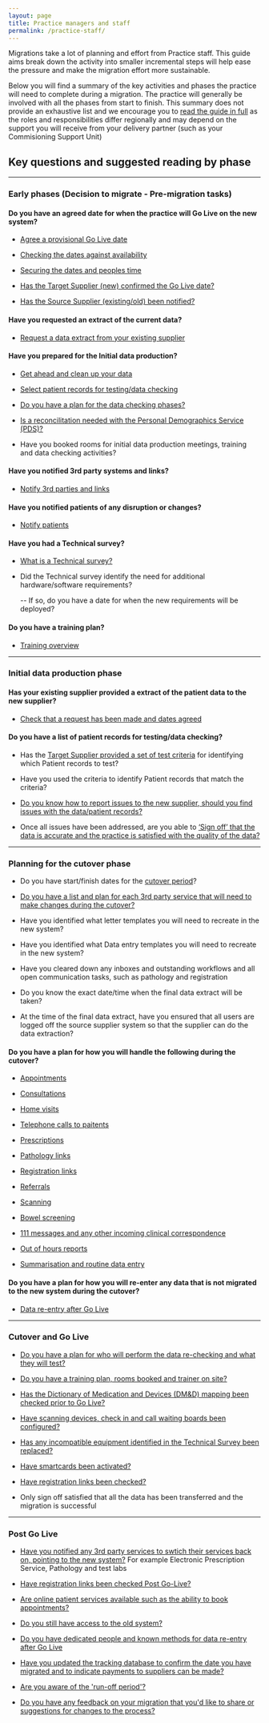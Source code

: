 ```yaml
---
layout: page
title: Practice managers and staff
permalink: /practice-staff/
---
```


Migrations take a lot of planning and effort from Practice staff. This guide aims break down the activity into smaller incremental steps will help ease the pressure and make the migration effort more sustainable.

Below you will find a summary of the key activities and phases the practice will need to complete during a migration. The practice will generally be involved with all the phases from start to finish. This summary does not provide an exhaustive list and we encourage you to [read the guide in full](/prm-practice-migration/guide) as the roles and responsibilities differ regionally and may depend on the support you will receive from your delivery partner (such as your Commisioning Support Unit)

## Key questions and suggested reading by phase

---

### Early phases (Decision to migrate - Pre-migration tasks)

#### Do you have an agreed date for when the practice will Go Live on the new system?

* [Agree a provisional Go Live date](/prm-practice-migration/guide#agree-a-provisional-go-live-date)

* [Checking the dates against availability](/prm-practice-migration/guide/kick-off#check-dates-against-availability)

* [Securing the dates and peoples time](/prm-practice-migration/guide/kick-off#secure-your-dates-and-peoples-time)

* [Has the Target Supplier (new) confirmed the Go Live date?](/prm-practice-migration/guide#procure-the-new-system)

* [Has the Source Supplier (existing/old) been notified?](/prm-practice-migration/guide#decommission-the-existingold-system-system)


#### Have you requested an extract of the current data?

* [Request a data extract from your existing supplier](/prm-practice-migration/guide/pre-migration-tasks#request-a-data-extract-from-your-existing-supplier)


#### Have you prepared for the Initial data production?

* [Get ahead and clean up your data](/prm-practice-migration/guide/pre-migration-tasks#clean-up-the-current-system-data)

* [Select patient records for testing/data checking](/prm-practice-migration/guide/pre-migration-tasks#data-checking-preparation)

* [Do you have a plan for the data checking phases?](/prm-practice-migration/guide/initial-data-production#data-checking)

* [Is a reconcilitation needed with the Personal Demographics Service (PDS)?](/prm-practice-migration/guide/pre-migration-tasks#is-a-reconciliation-needed)

* Have you booked rooms for initial data production meetings, training and data checking activities?

#### Have you notified 3rd party systems and links?

* [Notify 3rd parties and links](/prm-practice-migration/guide/pre-migration-tasks#notification-of-3rd-parties-and-links)


#### Have you notified patients of any disruption or changes?

* [Notify patients](/prm-practice-migration/guide/pre-migration-tasks#notification-of-patients)

#### Have you had a Technical survey?

* [What is a Technical survey?](/prm-practice-migration/guide/technical-survey)

* Did the Technical survey identify the need for additional hardware/software requirements?

  -- If so, do you have a date for when the new requirements will be deployed?

#### Do you have a training plan?

* [Training overview](/prm-practice-migration/guide/training)


---

### Initial data production phase

#### Has your existing supplier provided a extract of the patient data to the new supplier?

* [Check that a request has been made and dates agreed](/prm-practice-migration/guide/pre-migration-tasks#request-data-extract)

#### Do you have a list of patient records for testing/data checking?

* Has the [Target Supplier provided a set of test criteria](/prm-practice-migration/guide/pre-migration-tasks#data-checking-prep) for identifying which Patient records to test?

* Have you used the criteria to identify Patient records that match the criteria?

* [Do you know how to report issues to the new supplier, should you find issues with the data/patient records?](/prm-practice-migration/guide/initial-data-production#reporting-issues-with-data)

* Once all issues have been addressed, are you able to [‘Sign off’ that the data is accurate and the practice is satisfied with the quality of the data?](/prm-practice-migration/guide/initial-data-production#signing-off-the-data-checking)

---

### Planning for the cutover phase

* Do you have start/finish dates for the [cutover period](/prm-practice-migration/guide/planning-for-cut-over)?

* [Do you have a list and plan for each 3rd party service that will need to make changes during the cutover?](/prm-practice-migration/guide/pre-migration-tasks#notification-of-3rd-parties-and-links)

* Have you identified what letter templates you will need to recreate in the new system?

* Have you identified what Data entry templates you will need to recreate in the new system?

* Have you cleared down any inboxes and outstanding workflows and all open communication tasks, such as pathology and registration

* Do you know the exact date/time when the final data extract will be taken?

* At the time of the final data extract, have you ensured that all users are logged off the source supplier system so that the supplier can do the data extraction?

#### Do you have a plan for how you will handle the following during the cutover?

* [Appointments](/prm-practice-migration/guide/planning-for-cut-over#appointments)

* [Consultations](/prm-practice-migration/guide/planning-for-cut-over#consulations)

* [Home visits](/prm-practice-migration/guide/planning-for-cut-over#home-visits)

* [Telephone calls to paitents](/prm-practice-migration/guide/planning-for-cut-over#telephone-calls-to-patients)

* [Prescriptions](/prm-practice-migration/guide/planning-for-cut-over#prescriptions)

* [Pathology links](/prm-practice-migration/guide/planning-for-cut-over#links)

* [Registration links](/prm-practice-migration/guide/planning-for-cut-over#links)

* [Referrals](/prm-practice-migration/guide/planning-for-cut-over#referrals)

* [Scanning](/prm-practice-migration/guide/planning-for-cut-over#scanning)

* [Bowel screening](/prm-practice-migration/guide/planning-for-cut-over#bowel-screening)

* [111 messages and any other incoming clinical correspondence](/prm-practice-migration/guide/planning-for-cut-over#111-messages)

* [Out of hours reports](/prm-practice-migration/guide/planning-for-cut-over#out-of-hours)

* [Summarisation and routine data entry](/prm-practice-migration/guide/planning-for-cut-over#summarisation)


#### Do you have a plan for how you will re-enter any data that is not migrated to the new system during the cutover?

* [Data re-entry after Go Live](/prm-practice-migration/guide/post-go-live#data-re-entry)


---

### Cutover and Go Live

* [Do you have a plan for who will perform the data re-checking and what they will test?](/prm-practice-migration/guide/cutover-and-go-live#data-re-checking)

* [Do you have a training plan, rooms booked and trainer on site?](/prm-practice-migration/guide/cutover-and-go-live#training-on-the-new-system)

* [Has the Dictionary of Medication and Devices (DM&D) mapping been checked prior to Go Live?](/prm-practice-migration/guide/cutover-and-go-live#dictionary-of-medication-and-devices-mapping)

* [Have scanning devices, check in and call waiting boards been configured?](/prm-practice-migration/guide/cutover-and-go-live#configure-devices)

* [Has any incompatible equipment identified in the Technical Survey been replaced?](/prm-practice-migration/guide/technical-survey#outcome-of-the-technical-survey)

* [Have smartcards been activated?](/prm-practice-migration/guide/cutover-and-go-live#activate-smartcards)

* [Have registration links been checked?](/prm-practice-migration/guide/cutover-and-go-live#check-registration-links)

* Only sign off satisfied that all the data has been transferred and the migration is successful


---

### Post Go Live

* [Have you notified any 3rd party services to swtich their services back on, pointing to the new system?](/prm-practice-migration/guide/post-go-live#switch-on-links) For example Electronic Prescription Service, Pathology and test labs

* [Have registration links been checked Post Go-Live?](/prm-practice-migration/guide/post-go-live#registration)

* [Are online patient services available such as the ability to book appointments?](/prm-practice-migration/guide/post-go-live#online-services)

* [Do you still have access to the old system?](/prm-practice-migration/guide/post-go-live#access-to-the-old-system)

* [Do you have dedicated people and known methods for data re-entry after Go Live](/prm-practice-migration/guide/post-go-live#data-re-entry)

* [Have you updated the tracking database to confirm the date you have migrated and to indicate payments to suppliers can be made?](/prm-practice-migration/guide/end-of-migration#update-the-tracking-database) 

* [Are you aware of the 'run-off period'?](/prm-practice-migration/guide/end-of-migration#the-run-off-period)

* [Do you have any feedback on your migration that you'd like to share or suggestions for changes to the process?](/prm-practice-migration/guide/end-of-migration#send-us-your-learnings)